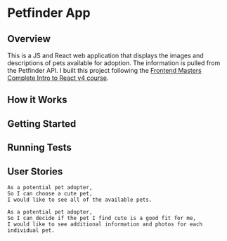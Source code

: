 # Petfinder App

## Overview

This is a JS and React web application that displays the images and descriptions of pets available for adoption. The information is pulled from the Petfinder API. I built this project following the [Frontend Masters Complete Intro to React v4 course](https://frontendmasters.com/courses/complete-react-v4/).

## How it Works

## Getting Started

## Running Tests

## User Stories

```
As a potential pet adopter,
So I can choose a cute pet,
I would like to see all of the available pets.
```

```
As a potential pet adopter,
So I can decide if the pet I find cute is a good fit for me,
I would like to see additional information and photos for each individual pet.
```
